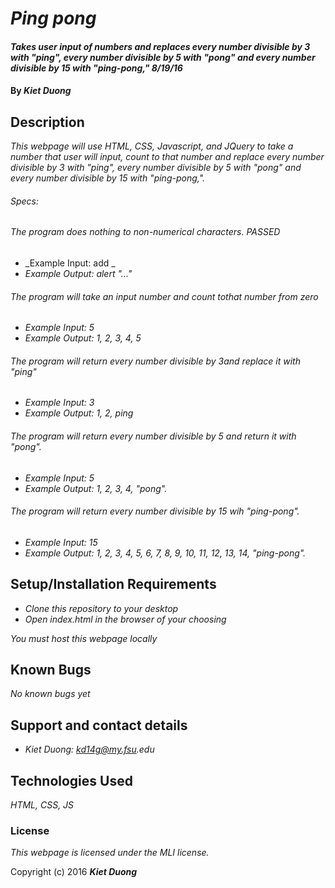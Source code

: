# _Ping pong_

#### _Takes user input of numbers and replaces every number divisible by 3 with "ping", every number divisible by 5 with "pong" and every number divisible by 15 with "ping-pong," 8/19/16_

#### By _**Kiet Duong**_

## Description

_This webpage will use HTML, CSS, Javascript, and JQuery to take a number that user will input, count to that number and replace every number divisible by 3 with "ping", every number divisible by 5 with "pong" and every number divisible by 15 with "ping-pong,"._

###### Specs:

###### The program does nothing to non-numerical characters. PASSED
* _Example Input: add _
* _Example Output: alert "..."_

###### The program will take an input number and count tothat number from zero
* _Example Input: 5_
* _Example Output: 1, 2, 3, 4, 5_

###### The program will return every number divisible by 3and replace it with "ping"
* _Example Input: 3_
* _Example Output: 1, 2, ping_

###### The program will return every number divisible by 5 and return it with "pong".
* _Example Input: 5_
* _Example Output: 1, 2, 3, 4, "pong"._

###### The program will return every number divisible by 15 wih "ping-pong".
* _Example Input: 15_
* _Example Output: 1, 2, 3, 4, 5, 6, 7, 8, 9, 10, 11, 12, 13, 14, "ping-pong"._

## Setup/Installation Requirements

* _Clone this repository to your desktop_
* _Open index.html in the browser of your choosing_

_You must host this webpage locally_

## Known Bugs

_No known bugs yet_

## Support and contact details

* _Kiet Duong: kd14g@my.fsu.edu_

## Technologies Used

_HTML,
CSS,
JS_

### License

*This webpage is licensed under the MLI license.*

Copyright (c) 2016 **_Kiet Duong_**
